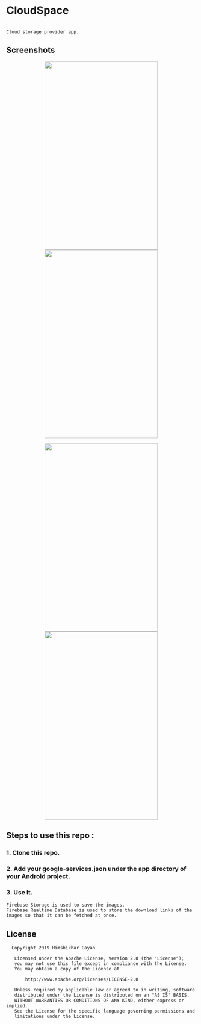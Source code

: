 # CloudSpace

```

Cloud storage provider app.

```

## Screenshots

<p align="center" >
  <img width="300" height="500" src="https://user-images.githubusercontent.com/29502161/60599362-f7091400-9dcb-11e9-97cd-270950b26d9e.png" hspace="20">
  <img width="300" height="500" src="https://user-images.githubusercontent.com/29502161/60599364-f7a1aa80-9dcb-11e9-85c2-150dd178dc47.png" hspace="20">	
</p>



<p align="center" >
  <img width="300" height="500" src="https://user-images.githubusercontent.com/29502161/60599360-f7091400-9dcb-11e9-9d21-9c79a16066ca.png" hspace="20">
  <img width="300" height="500" src="https://user-images.githubusercontent.com/29502161/60599366-f7a1aa80-9dcb-11e9-97c6-f9377f996fe3.png" hspace="20">	
</p>

## Steps to use this repo :

### 1. Clone this repo.
### 2. Add your google-services.json under the app directory of your Android project.
### 3. Use it.

```
Firebase Storage is used to save the images.
Firebase Realtime Database is used to store the download links of the images so that it can be fetched at once.

```

## License

```
  Copyright 2019 Himshikhar Gayan

   Licensed under the Apache License, Version 2.0 (the "License");
   you may not use this file except in compliance with the License.
   You may obtain a copy of the License at

       http://www.apache.org/licenses/LICENSE-2.0

   Unless required by applicable law or agreed to in writing, software
   distributed under the License is distributed on an "AS IS" BASIS,
   WITHOUT WARRANTIES OR CONDITIONS OF ANY KIND, either express or implied.
   See the License for the specific language governing permissions and
   limitations under the License.
```


